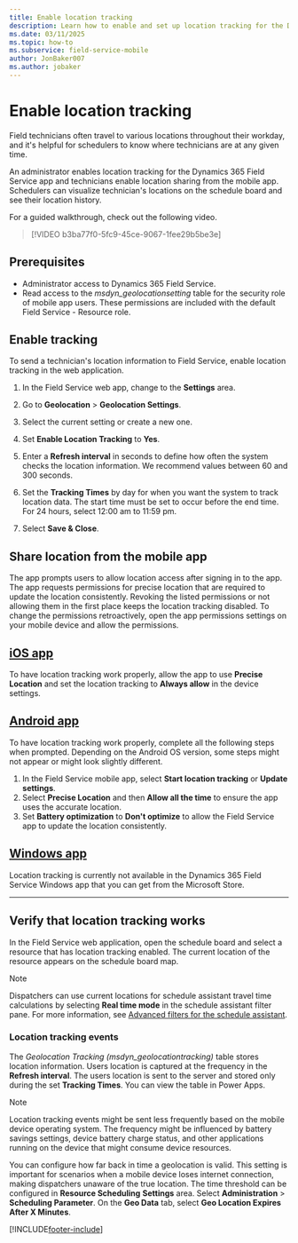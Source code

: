 ```yaml
---
title: Enable location tracking
description: Learn how to enable and set up location tracking for the Dynamics 365 Field Service mobile app.
ms.date: 03/11/2025
ms.topic: how-to
ms.subservice: field-service-mobile
author: JonBaker007
ms.author: jobaker
---
```


# Enable location tracking

Field technicians often travel to various locations throughout their workday, and it's helpful for schedulers to know where technicians are at any given time.

An administrator enables location tracking for the Dynamics 365 Field Service app and technicians enable location sharing from the mobile app. Schedulers can visualize technician's locations on the schedule board and see their location history.

For a guided walkthrough, check out the following video.
>
> [!VIDEO b3ba77f0-5fc9-45ce-9067-1fee29b5be3e]

## Prerequisites

- Administrator access to Dynamics 365 Field Service.
- Read access to the *msdyn_geolocationsetting* table for the security role of mobile app users. These permissions are included with the default Field Service - Resource role.

## Enable tracking

To send a technician's location information to Field Service, enable location tracking in the web application.

1. In the Field Service web app, change to the **Settings** area.

1. Go to **Geolocation** > **Geolocation Settings**.

1. Select the current setting or create a new one.

1. Set **Enable Location Tracking** to **Yes**.

1. Enter a **Refresh interval** in seconds to define how often the system checks the location information. We recommend values between 60 and 300 seconds.

1. Set the **Tracking Times** by day for when you want the system to track location data. The start time must be set to occur before the end time. For 24 hours, select 12:00 am to 11:59 pm.

1. Select **Save & Close**.

## Share location from the mobile app

The app prompts users to allow location access after signing in to the app. The app requests permissions for precise location that are required to update the location consistently. Revoking the listed permissions or not allowing them in the first place keeps the location tracking disabled. To change the permissions retroactively, open the app permissions settings on your mobile device and allow the permissions.

## [iOS app](#tab/iOS)

To have location tracking work properly, allow the app to use **Precise Location** and set the location tracking to **Always allow** in the device settings.

## [Android app](#tab/Android)

To have location tracking work properly, complete all the following steps when prompted. Depending on the Android OS version, some steps might not appear or might look slightly different.

1. In the Field Service mobile app, select **Start location tracking** or **Update settings**.
1. Select **Precise Location** and then **Allow all the time** to ensure the app uses the accurate location.
1. Set **Battery optimization** to **Don't optimize** to allow the Field Service app to update the location consistently.

## [Windows app](#tab/Windows)

Location tracking is currently not available in the Dynamics 365 Field Service Windows app that you can get from the Microsoft Store.

---

## Verify that location tracking works

In the Field Service web application, open the schedule board and select a resource that has location tracking enabled. The current location of the resource appears on the schedule board map.

> [!NOTE]
> Dispatchers can use current locations for schedule assistant travel time calculations by selecting **Real time mode** in the schedule assistant filter pane. For more information, see [Advanced filters for the schedule assistant](../schedule-assistant-advanced-filters.md).

### Location tracking events

The *Geolocation Tracking (msdyn_geolocationtracking)* table stores location information. Users location is captured at the frequency in the **Refresh interval**. The users location is sent to the server and stored only during the set **Tracking Times**. You can view the table in Power Apps.

> [!NOTE]
> Location tracking events might be sent less frequently based on the mobile device operating system. The frequency might be influenced by battery savings settings, device battery charge status, and other applications running on the device that might consume device resources.

You can configure how far back in time a geolocation is valid. This setting is important for scenarios when a mobile device loses internet connection, making dispatchers unaware of the true location. The time threshold can be configured in **Resource Scheduling**  **Settings** area. Select **Administration** > **Scheduling Parameter**. On the **Geo Data** tab, select **Geo Location Expires After X Minutes**.

[!INCLUDE[footer-include](../../includes/footer-banner.md)]
